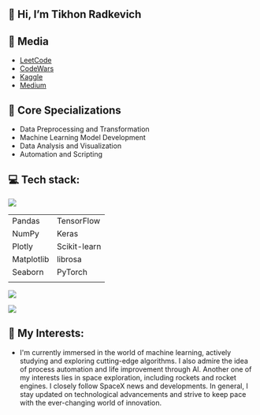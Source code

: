 ## 👋 Hi, I’m Tikhon Radkevich

## 🔗 Media
- [LeetCode](https://leetcode.com/TikhonRadk/)
- [CodeWars](https://www.codewars.com/users/TikhonRadkevich)
- [Kaggle](https://www.kaggle.com/tikhonradk)
- [Medium](https://medium.com/@tikhon.radk)

## 💼 Core Specializations
- Data Preprocessing and Transformation
- Machine Learning Model Development
- Data Analysis and Visualization
- Automation and Scripting

## 💻 Tech stack:
<p>
  <a rel="stylesheet" href="https://cdn.jsdelivr.net/gh/devicons/devicon@v2.15.1/devicon.min.css">
    <img src="https://skillicons.dev/icons?i=python,r,cpp" />
  </a>
</p>

|            |            |
|------------|------------|
| Pandas     | TensorFlow |
| NumPy      | Keras      |
| Plotly     | Scikit-learn |
| Matplotlib | librosa    |
| Seaborn    | PyTorch    |
|            |            |

<p>
  <a rel="stylesheet" href="https://cdn.jsdelivr.net/gh/devicons/devicon@v2.15.1/devicon.min.css">
    <img src="https://skillicons.dev/icons?i=gcp,mysql,postgres,powershell,docker" />
  </a>
</p>

<p>
  <a rel="stylesheet" href="https://cdn.jsdelivr.net/gh/devicons/devicon@v2.15.1/devicon.min.css">
    <img src="https://skillicons.dev/icons?i=linux,git" />
  </a>
</p>

## 🚀 My Interests:
 - I'm currently immersed in the world of machine learning, actively studying and exploring cutting-edge algorithms. I also admire the idea of process automation and life improvement through AI. Another one of my interests lies in space exploration, including rockets and rocket engines. I closely follow SpaceX news and developments. In general, I stay updated on technological advancements and strive to keep pace with the ever-changing world of innovation.
